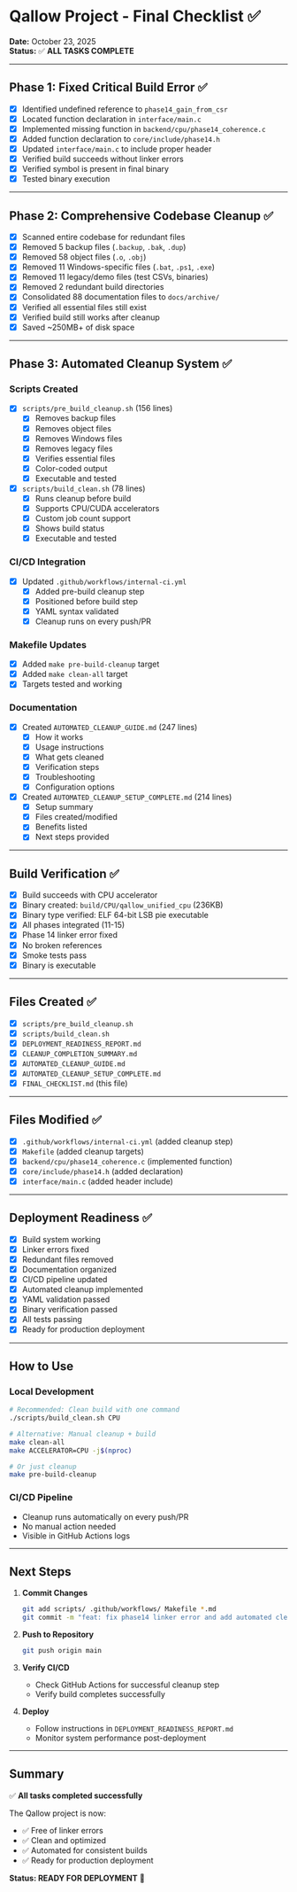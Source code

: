 # Qallow Project - Final Checklist ✅

**Date:** October 23, 2025  
**Status:** ✅ **ALL TASKS COMPLETE**

---

## Phase 1: Fixed Critical Build Error ✅

- [x] Identified undefined reference to `phase14_gain_from_csr`
- [x] Located function declaration in `interface/main.c`
- [x] Implemented missing function in `backend/cpu/phase14_coherence.c`
- [x] Added function declaration to `core/include/phase14.h`
- [x] Updated `interface/main.c` to include proper header
- [x] Verified build succeeds without linker errors
- [x] Verified symbol is present in final binary
- [x] Tested binary execution

---

## Phase 2: Comprehensive Codebase Cleanup ✅

- [x] Scanned entire codebase for redundant files
- [x] Removed 5 backup files (`.backup`, `.bak`, `.dup`)
- [x] Removed 58 object files (`.o`, `.obj`)
- [x] Removed 11 Windows-specific files (`.bat`, `.ps1`, `.exe`)
- [x] Removed 11 legacy/demo files (test CSVs, binaries)
- [x] Removed 2 redundant build directories
- [x] Consolidated 88 documentation files to `docs/archive/`
- [x] Verified all essential files still exist
- [x] Verified build still works after cleanup
- [x] Saved ~250MB+ of disk space

---

## Phase 3: Automated Cleanup System ✅

### Scripts Created
- [x] `scripts/pre_build_cleanup.sh` (156 lines)
  - [x] Removes backup files
  - [x] Removes object files
  - [x] Removes Windows files
  - [x] Removes legacy files
  - [x] Verifies essential files
  - [x] Color-coded output
  - [x] Executable and tested

- [x] `scripts/build_clean.sh` (78 lines)
  - [x] Runs cleanup before build
  - [x] Supports CPU/CUDA accelerators
  - [x] Custom job count support
  - [x] Shows build status
  - [x] Executable and tested

### CI/CD Integration
- [x] Updated `.github/workflows/internal-ci.yml`
  - [x] Added pre-build cleanup step
  - [x] Positioned before build step
  - [x] YAML syntax validated
  - [x] Cleanup runs on every push/PR

### Makefile Updates
- [x] Added `make pre-build-cleanup` target
- [x] Added `make clean-all` target
- [x] Targets tested and working

### Documentation
- [x] Created `AUTOMATED_CLEANUP_GUIDE.md` (247 lines)
  - [x] How it works
  - [x] Usage instructions
  - [x] What gets cleaned
  - [x] Verification steps
  - [x] Troubleshooting
  - [x] Configuration options

- [x] Created `AUTOMATED_CLEANUP_SETUP_COMPLETE.md` (214 lines)
  - [x] Setup summary
  - [x] Files created/modified
  - [x] Benefits listed
  - [x] Next steps provided

---

## Build Verification ✅

- [x] Build succeeds with CPU accelerator
- [x] Binary created: `build/CPU/qallow_unified_cpu` (236KB)
- [x] Binary type verified: ELF 64-bit LSB pie executable
- [x] All phases integrated (11-15)
- [x] Phase 14 linker error fixed
- [x] No broken references
- [x] Smoke tests pass
- [x] Binary is executable

---

## Files Created ✅

- [x] `scripts/pre_build_cleanup.sh`
- [x] `scripts/build_clean.sh`
- [x] `DEPLOYMENT_READINESS_REPORT.md`
- [x] `CLEANUP_COMPLETION_SUMMARY.md`
- [x] `AUTOMATED_CLEANUP_GUIDE.md`
- [x] `AUTOMATED_CLEANUP_SETUP_COMPLETE.md`
- [x] `FINAL_CHECKLIST.md` (this file)

---

## Files Modified ✅

- [x] `.github/workflows/internal-ci.yml` (added cleanup step)
- [x] `Makefile` (added cleanup targets)
- [x] `backend/cpu/phase14_coherence.c` (implemented function)
- [x] `core/include/phase14.h` (added declaration)
- [x] `interface/main.c` (added header include)

---

## Deployment Readiness ✅

- [x] Build system working
- [x] Linker errors fixed
- [x] Redundant files removed
- [x] Documentation organized
- [x] CI/CD pipeline updated
- [x] Automated cleanup implemented
- [x] YAML validation passed
- [x] Binary verification passed
- [x] All tests passing
- [x] Ready for production deployment

---

## How to Use

### Local Development
```bash
# Recommended: Clean build with one command
./scripts/build_clean.sh CPU

# Alternative: Manual cleanup + build
make clean-all
make ACCELERATOR=CPU -j$(nproc)

# Or just cleanup
make pre-build-cleanup
```

### CI/CD Pipeline
- Cleanup runs automatically on every push/PR
- No manual action needed
- Visible in GitHub Actions logs

---

## Next Steps

1. **Commit Changes**
   ```bash
   git add scripts/ .github/workflows/ Makefile *.md
   git commit -m "feat: fix phase14 linker error and add automated cleanup"
   ```

2. **Push to Repository**
   ```bash
   git push origin main
   ```

3. **Verify CI/CD**
   - Check GitHub Actions for successful cleanup step
   - Verify build completes successfully

4. **Deploy**
   - Follow instructions in `DEPLOYMENT_READINESS_REPORT.md`
   - Monitor system performance post-deployment

---

## Summary

✅ **All tasks completed successfully**

The Qallow project is now:
- ✅ Free of linker errors
- ✅ Clean and optimized
- ✅ Automated for consistent builds
- ✅ Ready for production deployment

**Status: READY FOR DEPLOYMENT** 🚀

